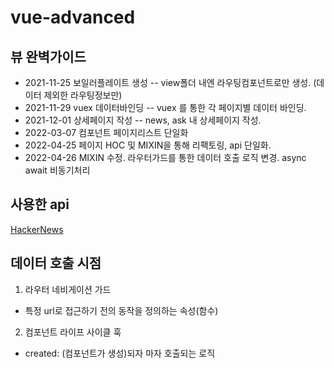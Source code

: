 # vue-advanced

## 뷰 완벽가이드

- 2021-11-25 보일러플레이트 생성
  -- view폴더 내엔 라우팅컴포넌트로만 생성. (데이터 제외한 라우팅정보만)
- 2021-11-29 vuex 데이터바인딩
  -- vuex 를 통한 각 페이지별 데이터 바인딩.
- 2021-12-01 상세페이지 작성
  -- news, ask 내 상세페이지 작성.
- 2022-03-07 컴포넌트 페이지리스트 단일화
- 2022-04-25 페이지 HOC 및 MIXIN을 통해 리팩토링, api 단일화.
- 2022-04-26 MIXIN 수정. 라우터가드를 통한 데이터 호출 로직 변경. async await 비동기처리

## 사용한 api

[HackerNews](https://github.com/tastejs/hacker-news-pwas/blob/master/docs/api.md, '해커뉴스')

## 데이터 호출 시점

1. 라우터 네비게이션 가드

- 특정 url로 접근하기 전의 동작을 정의하는 속성(함수)

2. 컴포넌트 라이프 사이클 훅

- created: (컴포넌트가 생성)되자 마자 호출되는 로직

